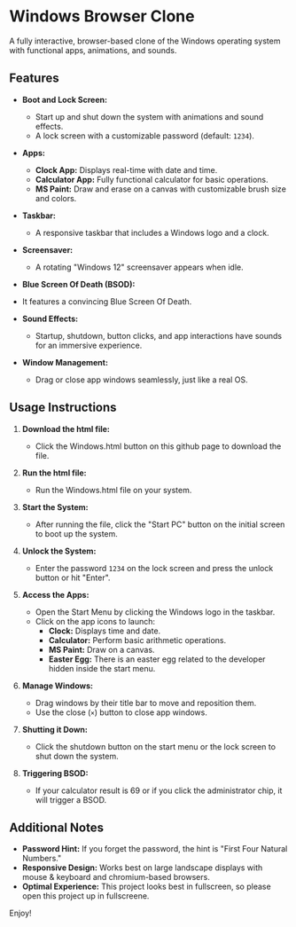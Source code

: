 # Windows Browser Clone

A fully interactive, browser-based clone of the Windows operating system with functional apps, animations, and sounds.

## Features

- **Boot and Lock Screen:**
  - Start up and shut down the system with animations and sound effects.
  - A lock screen with a customizable password (default: `1234`).

- **Apps:**
  - **Clock App:** Displays real-time with date and time.
  - **Calculator App:** Fully functional calculator for basic operations.
  - **MS Paint:** Draw and erase on a canvas with customizable brush size and colors.

- **Taskbar:**
  - A responsive taskbar that includes a Windows logo and a clock.

- **Screensaver:**
  - A rotating "Windows 12" screensaver appears when idle.

- **Blue Screen Of Death (BSOD):**
- It features a convincing Blue Screen Of Death.

- **Sound Effects:**
  - Startup, shutdown, button clicks, and app interactions have sounds for an immersive experience.

- **Window Management:**
  - Drag or close app windows seamlessly, just like a real OS.

## Usage Instructions

1. **Download the html file:**
   - Click the Windows.html button on this github page to download the file.

2. **Run the html file:**
   - Run the Windows.html file on your system.

3. **Start the System:**
   - After running the file, click the "Start PC" button on the initial screen to boot up the system.

4. **Unlock the System:**
   - Enter the password `1234` on the lock screen and press the unlock button or hit "Enter".

5. **Access the Apps:**
   - Open the Start Menu by clicking the Windows logo in the taskbar.
   - Click on the app icons to launch:
     - **Clock:** Displays time and date.
     - **Calculator:** Perform basic arithmetic operations.
     - **MS Paint:** Draw on a canvas.
     - **Easter Egg:** There is an easter egg related to the developer hidden inside the start menu.

6. **Manage Windows:**
   - Drag windows by their title bar to move and reposition them.
   - Use the close (`×`) button to close app windows.

7. **Shutting it Down:**
   - Click the shutdown button on the start menu or the lock screen to shut down the system.

8. **Triggering BSOD:**
   - If your calculator result is 69 or if you click the administrator chip, it will trigger a BSOD.

## Additional Notes

- **Password Hint:** If you forget the password, the hint is "First Four Natural Numbers."
- **Responsive Design:** Works best on large landscape displays with mouse & keyboard and chromium-based browsers.
- **Optimal Experience:** This project looks best in fullscreen, so please open this project up in fullscreene.

Enjoy!
